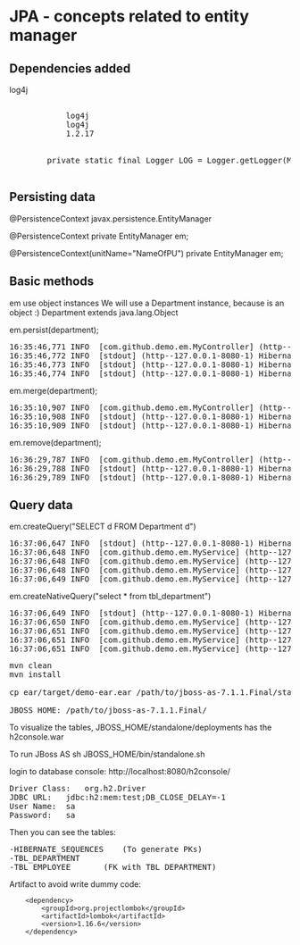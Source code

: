 # JPA - concepts related to entity manager

## Dependencies added
log4j 
<pre>
		<dependency>
			<groupId>log4j</groupId>
			<artifactId>log4j</artifactId>
			<version>1.2.17</version>
		</dependency>

		private static final Logger LOG = Logger.getLogger(MyService.class);

</pre>

## Persisting data
@PersistenceContext
javax.persistence.EntityManager

@PersistenceContext
private EntityManager em;

@PersistenceContext(unitName="NameOfPU")
private EntityManager em;

## Basic methods
em use object instances
We will use a Department instance, because is an object :)
Department extends java.lang.Object

em.persist(department);
<pre>
16:35:46,771 INFO  [com.github.demo.em.MyController] (http--127.0.0.1-8080-1) MyController is being created
16:35:46,772 INFO  [stdout] (http--127.0.0.1-8080-1) Hibernate: select tbl.next_val from hibernate_sequences tbl where tbl.sequence_name=? for update
16:35:46,773 INFO  [stdout] (http--127.0.0.1-8080-1) Hibernate: update hibernate_sequences set next_val=?  where next_val=? and sequence_name=?
16:35:46,774 INFO  [stdout] (http--127.0.0.1-8080-1) Hibernate: insert into tbl_department (dep_name, dep_id) values (?, ?)
</pre>

em.merge(department);
<pre>
16:35:10,907 INFO  [com.github.demo.em.MyController] (http--127.0.0.1-8080-1) MyController is being created
16:35:10,908 INFO  [stdout] (http--127.0.0.1-8080-1) Hibernate: select department0_.dep_id as dep1_16_0_, department0_.dep_name as dep2_16_0_ from tbl_department department0_ where department0_.dep_id=?
16:35:10,909 INFO  [stdout] (http--127.0.0.1-8080-1) Hibernate: update tbl_department set dep_name=? where dep_id=?
</pre>

em.remove(department);
<pre>
16:36:29,787 INFO  [com.github.demo.em.MyController] (http--127.0.0.1-8080-1) MyController is being created
16:36:29,788 INFO  [stdout] (http--127.0.0.1-8080-1) Hibernate: select department0_.dep_id as dep1_16_0_, department0_.dep_name as dep2_16_0_ from tbl_department department0_ where department0_.dep_id=?
16:36:29,789 INFO  [stdout] (http--127.0.0.1-8080-1) Hibernate: delete from tbl_department where dep_id=?
</pre>

## Query data
em.createQuery("SELECT d FROM Department d")
<pre>
16:37:06,647 INFO  [stdout] (http--127.0.0.1-8080-1) Hibernate: select department0_.dep_id as dep1_16_, department0_.dep_name as dep2_16_ from tbl_department department0_
16:37:06,648 INFO  [com.github.demo.em.MyService] (http--127.0.0.1-8080-1) 1: accounting
16:37:06,648 INFO  [com.github.demo.em.MyService] (http--127.0.0.1-8080-1) 2: technology
16:37:06,648 INFO  [com.github.demo.em.MyService] (http--127.0.0.1-8080-1) 4: technology
16:37:06,649 INFO  [com.github.demo.em.MyService] (http--127.0.0.1-8080-1) 5: technology
</pre>

em.createNativeQuery("select * from tbl_department")
<pre>
16:37:06,649 INFO  [stdout] (http--127.0.0.1-8080-1) Hibernate: select * from tbl_department
16:37:06,650 INFO  [com.github.demo.em.MyService] (http--127.0.0.1-8080-1) 1: accounting
16:37:06,651 INFO  [com.github.demo.em.MyService] (http--127.0.0.1-8080-1) 2: technology
16:37:06,651 INFO  [com.github.demo.em.MyService] (http--127.0.0.1-8080-1) 4: technology
16:37:06,651 INFO  [com.github.demo.em.MyService] (http--127.0.0.1-8080-1) 5: technology
</pre>

<pre>
mvn clean
mvn install

cp ear/target/demo-ear.ear /path/to/jboss-as-7.1.1.Final/standalone/deployments/

JBOSS_HOME: /path/to/jboss-as-7.1.1.Final/
</pre>

To visualize the tables, JBOSS_HOME/standalone/deployments has the h2console.war

To run JBoss AS
sh JBOSS_HOME/bin/standalone.sh

login to database console:
http://localhost:8080/h2console/

<pre>
Driver Class: 	org.h2.Driver
JDBC URL:	jdbc:h2:mem:test;DB_CLOSE_DELAY=-1
User Name:	sa
Password:	sa
</pre>

Then you can see the tables:
<pre>
-HIBERNATE_SEQUENCES 	(To generate PKs)
-TBL_DEPARTMENT 	
-TBL_EMPLOYEE 		(FK with TBL_DEPARTMENT)
</pre>

Artifact to avoid write dummy code:

		<dependency>
			<groupId>org.projectlombok</groupId>
			<artifactId>lombok</artifactId>
			<version>1.16.6</version>
		</dependency>
